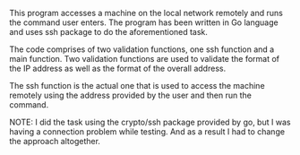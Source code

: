 This program accesses a machine on the local network remotely and runs the command user enters. The program has been written in Go language and uses ssh package to do the aforementioned task.

The code comprises of two validation functions, one ssh function and a main function. Two validation functions are used to validate the format of the IP address as well as the format of the overall address.

The ssh function is the actual one that is used to access the machine remotely using the address provided by the user and then run the command.

NOTE: I did the task using the crypto/ssh package provided by go, but I was having a connection problem while testing. And as a result I had to change the approach altogether.